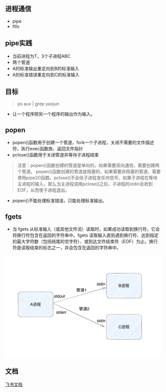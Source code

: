 ## 进程通信
- pipe
- fifo

## pipe实践
- 当前进程为T，3个子进程ABC
- 两个管道
- A的标准输出重定向到B的标准输入
- A的标准错误重定向到C的标准输入

## 目标
> ps aux | grep yaojun
- 让一个程序把另一个程序的输出作为输入。 

## popen
- popen()函数用于创建一个管道，fork一个子进程，关闭不需要的文件描述符，执行exec函数族，返回文件指针
- pclose()函数用于关闭管道并等待子进程结束
> 注意：popen()函数创建的管道是单向的，如果需要双向通信，需要创建两个管道。 popen()函数创建的管道是阻塞的，如果需要非阻塞的管道，需要使用pipe2()函数。pclose()不会给子进程发任何信号，如果子进程在等待主进程的输入，那么当主进程调用pclose()之后，子进程的stdin会收到EOF，从而使子进程退出。
- popen()不能处理标准错误，只能处理标准输出。

## fgets
- 当 fgets 从标准输入（或其他文件流）读取时，如果成功读取到换行符，它会将换行符包含在返回的字符串中。fgets 读取输入直到遇到换行符、达到指定的最大字符数（包括结尾的空字符）、或到达文件结束符（EOF）为止。换行符是读取结束的标志之一，并会包含在返回的字符串中。

![关系图](../../img/pipe.png)
## 文档
[飞书文档](https://ym9omojhd5.feishu.cn/docx/doxcn99jYl3Dx54sjRhfFEsRjZS)

